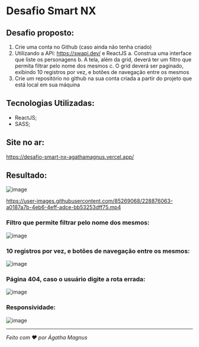 # Desafio Smart NX
## Desafio proposto: 
1. Crie uma conta no Github (caso ainda não tenha criado)
2. Utilizando a API: https://swapi.dev/ e ReactJS
a. Construa uma interface que liste os personagens
b. A tela, além da grid, deverá ter um filtro que permita filtrar pelo nome dos mesmos
c. O grid deverá ser paginado, exibindo 10 registros por vez, e botões de navegação
entre os mesmos
3. Crie um repositório no github na sua conta criada a partir do projeto que está local em sua
máquina

## Tecnologias Utilizadas: 
- ReactJS;
- SASS;

## Site no ar:
https://desafio-smart-nx-agathamagnus.vercel.app/

## Resultado: 
![image](https://user-images.githubusercontent.com/85269068/228870584-d5a6ca82-cd78-4f2c-833e-b5f412b25734.png)


https://user-images.githubusercontent.com/85269068/228876063-a0187a7b-4eb6-4eff-adce-bb53253dff75.mp4



### Filtro que permite filtrar pelo nome dos mesmos:
![image](https://user-images.githubusercontent.com/85269068/228871017-90dda198-f6d2-44bd-8ee0-7a20445a5291.png)

### 10 registros por vez, e botões de navegação entre os mesmos:
![image](https://user-images.githubusercontent.com/85269068/228871336-860b7be6-d475-41de-a8fc-c9a046d5cab0.png)

### Página 404, caso o usuário digite a rota errada: 
![image](https://user-images.githubusercontent.com/85269068/228871654-9ecdf4af-8b84-4563-a673-6212664ee5ba.png)

### Responsividade:
![image](https://user-images.githubusercontent.com/85269068/228873577-8e9ecf08-2e64-43c4-b7c6-e5bd75fb371f.png)

---
 *Feito com ❤ por Ágatha Magnus* 
